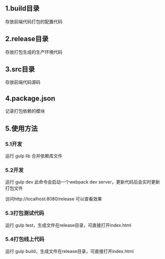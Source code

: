 ## 1.build目录
存放前端代码打包的配置代码

## 2.release目录
存放打包生成的生产环境代码

## 3.src目录
存放前端代码源码

## 4.package.json
记录打包依赖的模块

## 5.使用方法

### 5.1开发
运行 gulp lib 合并依赖库文件

### 5.2开发
运行 gulp dev
此命令会启动一个webpack dev server，更新代码后会实时更新打包文件

访问http://localhost:8080/release 可以查看效果
### 5.3打包测试代码
运行 gulp test，生成文件在release目录，可直接打开index.html

### 5.4打包线上代码
运行 gulp build，生成文件在release目录，可直接打开index.html
